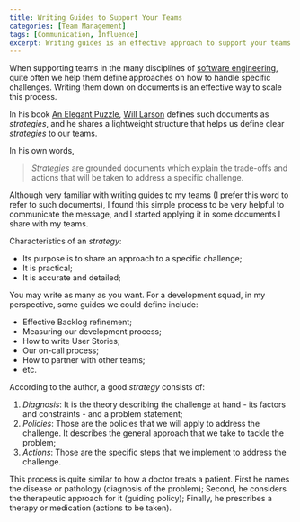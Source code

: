 ```yaml
---
title: Writing Guides to Support Your Teams
categories: [Team Management]
tags: [Communication, Influence]
excerpt: Writing guides is an effective approach to support your teams handle specific challenges.
---
```


When supporting teams in the many disciplines of [software engineering](/swe), quite often we help them define approaches on how to handle specific challenges. Writing them down on documents is an effective way to scale this process.

In his book [An Elegant Puzzle](https://www.goodreads.com/book/show/45303387-an-elegant-puzzle), [Will Larson](https://lethain.com/) defines such documents as *strategies*, and he shares a lightweight structure that helps us define clear *strategies* to our teams.

In his own words,

> *Strategies* are grounded documents which explain the trade-offs and actions that will be taken to address a specific challenge.

Although very familiar with writing guides to my teams (I prefer this word to refer to such documents), I found this simple process to be very helpful to communicate the message, and I started applying it in some documents I share with my teams.

Characteristics of an *strategy*:

- Its purpose is to share an approach to a specific challenge;
- It is practical;
- It is accurate and detailed;

You may write as many as you want. For a development squad, in my perspective, some guides we could define include:

- Effective Backlog refinement;
- Measuring our development process;
- How to write User Stories;
- Our on-call process;
- How to partner with other teams;
- etc.

According to the author, a good *strategy* consists of:

1. *Diagnosis*: It is the theory describing the challenge at hand - its factors and constraints - and a problem statement;
2. *Policies*: Those are the policies that we will apply to address the challenge. It describes the general approach that we take to tackle the problem;
3. *Actions*: Those are the specific steps that we implement to address the challenge.


This process is quite similar to how a doctor treats a patient. First he names the disease or pathology (diagnosis of the problem); Second, he considers the therapeutic approach for it (guiding policy); Finally, he prescribes a therapy or medication (actions to be taken).